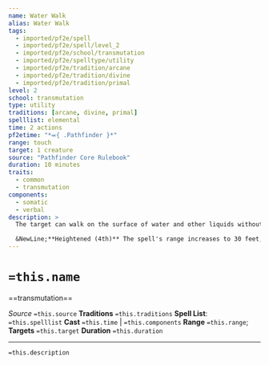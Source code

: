```yaml
---
name: Water Walk
alias: Water Walk
tags:
  - imported/pf2e/spell
  - imported/pf2e/spell/level_2
  - imported/pf2e/school/transmutation
  - imported/pf2e/spelltype/utility
  - imported/pf2e/tradition/arcane
  - imported/pf2e/tradition/divine
  - imported/pf2e/tradition/primal
level: 2
school: transmutation
type: utility
traditions: [arcane, divine, primal]
spelllist: elemental
time: 2 actions
pf2etime: "*⬺{ .Pathfinder }*"
range: touch
target: 1 creature
source: "Pathfinder Core Rulebook"
duration: 10 minutes
traits:
  - common
  - transmutation
components:
  - somatic
  - verbal
description: >
  The target can walk on the surface of water and other liquids without falling through. It can go underwater if it wishes, but in that case it must Swim normally. This spell doesn't grant the ability to breathe underwater.

  &NewLine;**Heightened (4th)** The spell's range increases to 30 feet, the duration increases to 1 hour, and you can target up to 10 creatures.
---
```

# `=this.name`
==transmutation==

*Source* `=this.source`
**Traditions** `=this.traditions`
**Spell List**: `=this.spelllist`
**Cast** `=this.time` | `=this.components`
**Range** `=this.range`; **Targets** `=this.target`
**Duration** `=this.duration`

***
`=this.description`